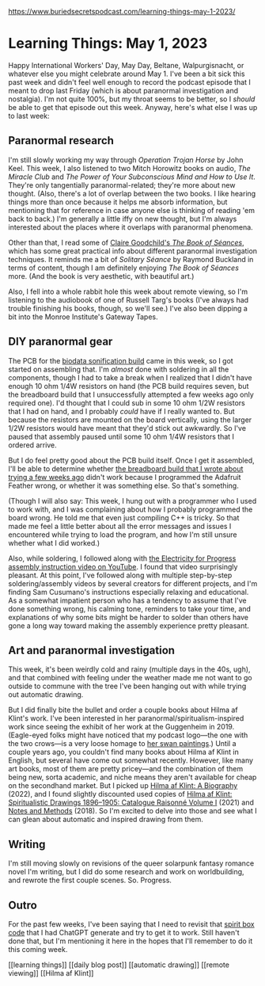 https://www.buriedsecretspodcast.com/learning-things-may-1-2023/

# Learning Things: May 1, 2023


Happy International Workers' Day, May Day, Beltane, Walpurgisnacht, or whatever else you might celebrate around May 1. I've been a bit sick this past week and didn't feel well enough to record the podcast episode that I meant to drop last Friday (which is about paranormal investigation and nostalgia). I'm not quite 100%, but my throat seems to be better, so I *should* be able to get that episode out this week. Anyway, here's what else I was up to last week:

## Paranormal research
I'm still slowly working my way through *Operation Trojan Horse* by John Keel. This week, I also listened to two Mitch Horowitz books on audio, *The Miracle Club* and *The Power of Your Subconscious Mind and How to Use It*. They're only tangentially paranormal-related; they're more about new thought. (Also, there's a lot of overlap between the two books. I like hearing things more than once because it helps me absorb information, but mentioning that for reference in case anyone else is thinking of reading 'em back to back.) I'm generally a little iffy on new thought, but I'm always interested about the places where it overlaps with paranormal phenomena.

Other than that, I read some of [Claire Goodchild's *The Book of Séances*](https://www.goodreads.com/book/show/60382736-the-book-of-s-ances), which has some great practical info about different paranormal investigation techniques. It reminds me a bit of *Solitary Séance* by Raymond Buckland in terms of content, though I am definitely enjoying *The Book of Séances* more. (And the book is very aesthetic, with beautiful art.)

Also, I fell into a whole rabbit hole this week about remote viewing, so I'm listening to the audiobook of one of Russell Targ's books (I've always had trouble finishing his books, though, so we'll see.) I've also been dipping a bit into the Monroe Institute's Gateway Tapes.

## DIY paranormal gear
The PCB for the [biodata sonification build](https://electricityforprogress.com/biodata-sonification/) came in this week, so I got started on assembling that. I'm *almost* done with soldering in all the components, though I had to take a break when I realized that I didn't have enough 10 ohm 1/4W resistors on hand (the PCB build requires seven, but the breadboard build that I unsuccessfully attempted a few weeks ago only required one). I'd thought that I could sub in some 10 ohm 1/2W resistors that I had on hand, and I probably *could* have if I really wanted to. But because the resistors are mounted on the board vertically, using the larger 1/2W resistors would have meant that they'd stick out awkwardly. So I've paused that assembly paused until some 10 ohm 1/4W resistors that I ordered arrive.

But I do feel pretty good about the PCB build itself. Once I get it assembled, I'll be able to determine whether [the breadboard build that I wrote about trying a few weeks ago](https://www.buriedsecretspodcast.com/magnolia-trees-and-frustration-learning-things-april-17-2023/) didn't work because I programmed the Adafruit Feather wrong, or whether it was something else. So that's something. 

(Though I will also say: This week, I hung out with a programmer who I used to work with, and I was complaining about how I probably programmed the board wrong. He told me that even just compiling C++ is tricky. So that made me feel a little better about all the error messages and issues I encountered while trying to load the program, and how I'm still unsure whether what I did worked.)

Also, while soldering, I followed along with [the Electricity for Progress assembly instruction video on YouTube](https://www.youtube.com/watch?v=-PvtkQWZVKw). I found that video surprisingly pleasant. At this point, I've followed along with multiple step-by-step soldering/assembly videos by several creators for different projects, and I'm finding Sam Cusumano's instructions especially relaxing and educational. As a somewhat impatient person who has a tendency to assume that I've done something wrong, his calming tone, reminders to take your time, and explanations of why some bits might be harder to solder than others have gone a long way toward making the assembly experience pretty pleasant.

## Art and paranormal investigation
This week, it's been weirdly cold and rainy (multiple days in the 40s, ugh), and that combined with feeling under the weather made me not want to go outside to commune with the tree I've been hanging out with while trying out automatic drawing.

But I did finally bite the bullet and order a couple books about Hilma af Klint's work. I've been interested in her paranormal/spiritualism-inspired work since seeing the exhibit of her work at the Guggenheim in 2019. (Eagle-eyed folks might have noticed that my podcast logo—the one with the two crows—is a very loose homage to [her swan paintings](https://www.wikiart.org/en/hilma-af-klint/the-swan-no-17-1915).) Until a couple years ago, you couldn't find many books about Hilma af Klint in English, but several have come out somewhat recently. However, like many art books, most of them are pretty pricey—and the combination of them being new, sorta academic, and niche means they aren't available for cheap on the secondhand market. But I picked up [Hilma af Klint: A Biography](https://press.uchicago.edu/ucp/books/book/chicago/H/bo180517543.html) (2022), and I found slightly discounted used copies of [Hilma af Klint: Spiritualistic Drawings 1896–1905: Catalogue Raisonné Volume I](https://www.artbook.com/9789189069237.html) (2021) and [Notes and Methods](https://press.uchicago.edu/ucp/books/book/chicago/N/bo29582814.html) (2018). So I'm excited to delve into those and see what I can glean about automatic and inspired drawing from them.

## Writing
I'm still moving slowly on revisions of the queer solarpunk fantasy romance novel I'm writing, but I did do some research and work on worldbuilding, and rewrote the first couple scenes. So. Progress.

## Outro
For the past few weeks, I've been saying that I need to revisit that [spirit box code](https://www.buriedsecretspodcast.com/i-asked-chatgpt-to-create-and-code-paranormal-investigation-gear-for-me/) that I had ChatGPT generate and try to get it to work. Still haven't done that, but I'm mentioning it here in the hopes that I'll remember to do it this coming week.

[[learning things]] [[daily blog post]] [[automatic drawing]] [[remote viewing]] [[Hilma af Klint]]